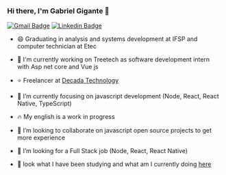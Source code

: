 ### Hi there, I'm Gabriel Gigante 👋
[![Gmail Badge](https://img.shields.io/badge/-gabrielgigante29@gmail.com-c14438?style=flat-square&logo=Gmail&logoColor=white&link=mailto:gabrielgigante29@gmail.com)](mailto:gabrielgigante29@gmail.com)
[![Linkedin Badge](https://img.shields.io/badge/-Gabriel%20Gigante-0e76a8?style=flat-square&logo=Linkedin&logoColor=white&link=https://www.linkedin.com/in/gabriel-gigante/)](https://www.linkedin.com/in/gabriel-gigante/) 

<!--- [![Instagram Badge](https://img.shields.io/badge/-gah.gg-ff2b8e?style=flat-square&logo=Instagram&logoColor=white&link=https://www.instagram.com/gag.gg/)] (https://www.instagram.com/gah.gg/) --->

- :smile: Graduating in analysis and systems development at IFSP and computer technician at Etec
- 🔭 I'm currently working on Treetech as software development intern with Asp net core and Vue js
- :star: Freelancer at [Decada Technology](https://www.decadatech.com)
- 🌱 I’m currently focusing on javascript development (Node, React, React Native, TypeScript)
- :fire: My english is a work in progress
- :rocket: I’m looking to collaborate on javascript open source projects to get more experience
- 🤔 I’m looking for a Full Stack job (Node, React, React Native)


- :blue_book: look what I have been studying and what am I currently doing [here](https://www.notion.so/Github-repositories-39ea2a741cdc4ead8ab0a8cb30e7520e)
